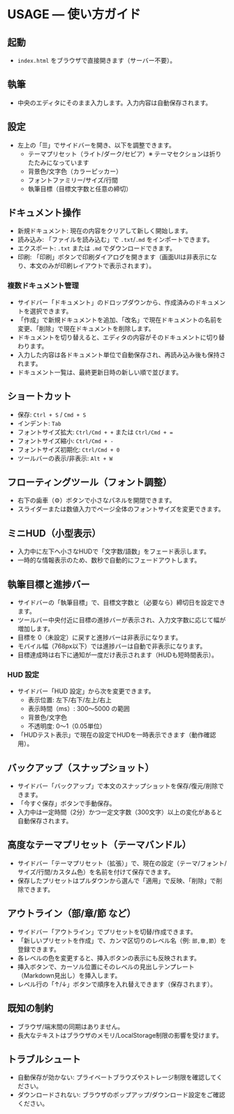 # USAGE — 使い方ガイド

## 起動

- `index.html` をブラウザで直接開きます（サーバー不要）。

## 執筆

- 中央のエディタにそのまま入力します。入力内容は自動保存されます。

## 設定

- 左上の「☰」でサイドバーを開き、以下を調整できます。
  - テーマプリセット（ライト/ダーク/セピア）※ テーマセクションは折りたたみになっています
  - 背景色/文字色（カラーピッカー）
  - フォントファミリー/サイズ/行間
  - 執筆目標（目標文字数と任意の締切）

## ドキュメント操作

- 新規ドキュメント: 現在の内容をクリアして新しく開始します。
- 読み込み: 「ファイルを読み込む」で `.txt`/`.md` をインポートできます。
- エクスポート: `.txt` または `.md` でダウンロードできます。
- 印刷: 「印刷」ボタンで印刷ダイアログを開きます（画面UIは非表示になり、本文のみが印刷レイアウトで表示されます）。

### 複数ドキュメント管理

- サイドバー「ドキュメント」のドロップダウンから、作成済みのドキュメントを選択できます。
- 「作成」で新規ドキュメントを追加、「改名」で現在ドキュメントの名前を変更、「削除」で現在ドキュメントを削除します。
- ドキュメントを切り替えると、エディタの内容がそのドキュメントに切り替わります。
- 入力した内容は各ドキュメント単位で自動保存され、再読み込み後も保持されます。
- ドキュメント一覧は、最終更新日時の新しい順で並びます。

## ショートカット

- 保存: `Ctrl + S` / `Cmd + S`
- インデント: `Tab`
- フォントサイズ拡大: `Ctrl/Cmd + +` または `Ctrl/Cmd + =`
- フォントサイズ縮小: `Ctrl/Cmd + -`
- フォントサイズ初期化: `Ctrl/Cmd + 0`
- ツールバーの表示/非表示: `Alt + W`

## フローティングツール（フォント調整）

- 右下の歯車（⚙️）ボタンで小さなパネルを開閉できます。
- スライダーまたは数値入力でページ全体のフォントサイズを変更できます。

## ミニHUD（小型表示）

- 入力中に左下へ小さなHUDで「文字数/語数」をフェード表示します。
- 一時的な情報表示のため、数秒で自動的にフェードアウトします。

## 執筆目標と進捗バー

- サイドバーの「執筆目標」で、目標文字数と（必要なら）締切日を設定できます。
- ツールバー中央付近に目標の進捗バーが表示され、入力文字数に応じて幅が増加します。
- 目標を 0（未設定）に戻すと進捗バーは非表示になります。
- モバイル幅（768px以下）では進捗バーは自動で非表示になります。
- 目標達成時は右下に通知が一度だけ表示されます（HUDも短時間表示）。

### HUD 設定

- サイドバー「HUD 設定」から次を変更できます。
  - 表示位置: 左下/右下/左上/右上
  - 表示時間（ms）: 300〜5000 の範囲
  - 背景色/文字色
  - 不透明度: 0〜1（0.05単位）
- 「HUDテスト表示」で現在の設定でHUDを一時表示できます（動作確認用）。

## バックアップ（スナップショット）

- サイドバー「バックアップ」で本文のスナップショットを保存/復元/削除できます。
- 「今すぐ保存」ボタンで手動保存。
- 入力中は一定時間（2分）かつ一定文字数（300文字）以上の変化があると自動保存されます。

## 高度なテーマプリセット（テーマバンドル）

- サイドバー「テーマプリセット（拡張）」で、現在の設定（テーマ/フォント/サイズ/行間/カスタム色）を名前を付けて保存できます。
- 保存したプリセットはプルダウンから選んで「適用」で反映、「削除」で削除できます。

## アウトライン（部/章/節 など）

- サイドバー「アウトライン」でプリセットを切替/作成できます。
- 「新しいプリセットを作成」で、カンマ区切りのレベル名（例: `部,章,節`）を登録できます。
- 各レベルの色を変更すると、挿入ボタンの表示にも反映されます。
- 挿入ボタンで、カーソル位置にそのレベルの見出しテンプレート（Markdown見出し）を挿入します。
- レベル行の「↑/↓」ボタンで順序を入れ替えできます（保存されます）。

## 既知の制約

- ブラウザ/端末間の同期はありません。
- 長大なテキストはブラウザのメモリ/LocalStorage制限の影響を受けます。

## トラブルシュート

- 自動保存が効かない: プライベートブラウズやストレージ制限を確認してください。
- ダウンロードされない: ブラウザのポップアップ/ダウンロード設定をご確認ください。
